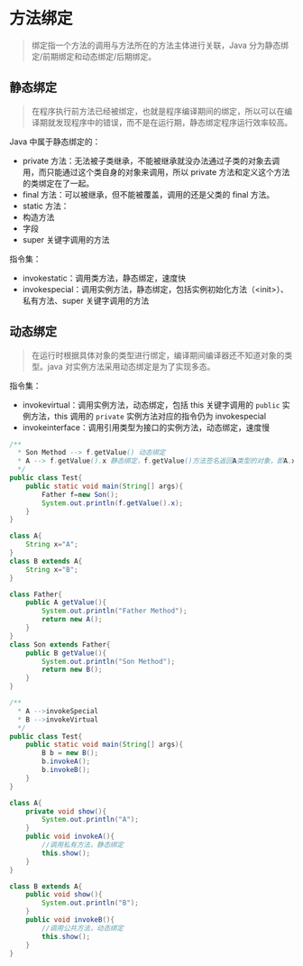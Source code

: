 # 方法绑定

> 绑定指一个方法的调用与方法所在的方法主体进行关联，Java 分为静态绑定/前期绑定和动态绑定/后期绑定。

## 静态绑定

> 在程序执行前方法已经被绑定，也就是程序编译期间的绑定，所以可以在编译期就发现程序中的错误，而不是在运行期，静态绑定程序运行效率较高。

Java 中属于静态绑定的：

- private 方法：无法被子类继承，不能被继承就没办法通过子类的对象去调用，而只能通过这个类自身的对象来调用，所以 private 方法和定义这个方法的类绑定在了一起。
- final 方法：可以被继承，但不能被覆盖，调用的还是父类的 final 方法。
- static 方法：
- 构造方法
- 字段
- super 关键字调用的方法

指令集：

- invokestatic：调用类方法，静态绑定，速度快
- invokespecial：调用实例方法，静态绑定，包括实例初始化方法（\<init\>）、私有方法、super 关键字调用的方法

## 动态绑定

> 在运行时根据具体对象的类型进行绑定，编译期间编译器还不知道对象的类型。java 对实例方法采用动态绑定是为了实现多态。

指令集：

- invokevirtual：调用实例方法，动态绑定，包括 this 关键字调用的 `public` 实例方法，this 调用的 `private` 实例方法对应的指令仍为 invokespecial
- invokeinterface：调用引用类型为接口的实例方法，动态绑定，速度慢



```java
/**
  * Son Method --> f.getValue() 动态绑定
  * A --> f.getValue().x 静态绑定，f.getValue()方法签名返回A类型的对象，即A.x
  */
public class Test{
	public static void main(String[] args){
		Father f=new Son();
		System.out.println(f.getValue().x);
	}
}

class A{	
	String x="A";
}
class B extends A{	
	String x="B";
}

class Father{
	public A getValue(){
		System.out.println("Father Method");
		return new A();
	}
}
class Son extends Father{
	public B getValue(){
		System.out.println("Son Method");
		return new B();
	}
}
```

```java
/**
  * A -->invokeSpecial
  * B -->invokeVirtual
  */
public class Test{
	public static void main(String[] args){
		B b = new B();
		b.invokeA();
		b.invokeB();
	}
}

class A{
	private void show(){
		System.out.println("A");
	}
	public void invokeA(){
		//调用私有方法，静态绑定
		this.show();
	}
}

class B extends A{
	public void show(){
		System.out.println("B");
	}
	public void invokeB(){
		//调用公共方法，动态绑定
		this.show();
	}
}
```

